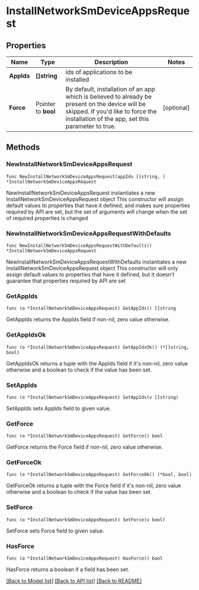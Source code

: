 # InstallNetworkSmDeviceAppsRequest

## Properties

Name | Type | Description | Notes
------------ | ------------- | ------------- | -------------
**AppIds** | **[]string** | ids of applications to be installed | 
**Force** | Pointer to **bool** | By default, installation of an app which is believed to already be present on the device will be skipped. If you&#39;d like to force the installation of the app, set this parameter to true. | [optional] 

## Methods

### NewInstallNetworkSmDeviceAppsRequest

`func NewInstallNetworkSmDeviceAppsRequest(appIds []string, ) *InstallNetworkSmDeviceAppsRequest`

NewInstallNetworkSmDeviceAppsRequest instantiates a new InstallNetworkSmDeviceAppsRequest object
This constructor will assign default values to properties that have it defined,
and makes sure properties required by API are set, but the set of arguments
will change when the set of required properties is changed

### NewInstallNetworkSmDeviceAppsRequestWithDefaults

`func NewInstallNetworkSmDeviceAppsRequestWithDefaults() *InstallNetworkSmDeviceAppsRequest`

NewInstallNetworkSmDeviceAppsRequestWithDefaults instantiates a new InstallNetworkSmDeviceAppsRequest object
This constructor will only assign default values to properties that have it defined,
but it doesn't guarantee that properties required by API are set

### GetAppIds

`func (o *InstallNetworkSmDeviceAppsRequest) GetAppIds() []string`

GetAppIds returns the AppIds field if non-nil, zero value otherwise.

### GetAppIdsOk

`func (o *InstallNetworkSmDeviceAppsRequest) GetAppIdsOk() (*[]string, bool)`

GetAppIdsOk returns a tuple with the AppIds field if it's non-nil, zero value otherwise
and a boolean to check if the value has been set.

### SetAppIds

`func (o *InstallNetworkSmDeviceAppsRequest) SetAppIds(v []string)`

SetAppIds sets AppIds field to given value.


### GetForce

`func (o *InstallNetworkSmDeviceAppsRequest) GetForce() bool`

GetForce returns the Force field if non-nil, zero value otherwise.

### GetForceOk

`func (o *InstallNetworkSmDeviceAppsRequest) GetForceOk() (*bool, bool)`

GetForceOk returns a tuple with the Force field if it's non-nil, zero value otherwise
and a boolean to check if the value has been set.

### SetForce

`func (o *InstallNetworkSmDeviceAppsRequest) SetForce(v bool)`

SetForce sets Force field to given value.

### HasForce

`func (o *InstallNetworkSmDeviceAppsRequest) HasForce() bool`

HasForce returns a boolean if a field has been set.


[[Back to Model list]](../README.md#documentation-for-models) [[Back to API list]](../README.md#documentation-for-api-endpoints) [[Back to README]](../README.md)


